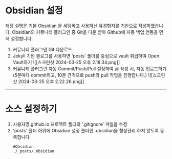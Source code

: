 # Obsidian 설정

해당 설명은 기본 Obsidian 을 세팅하고 사용하신 유경험자를 기반으로 작성하였습니다.
Obsidian의 커뮤니티 플러그인 중 Git을 다운 받아 Github에 자동 백업 연동을 먼저 설정합니다.

1. 커뮤니티 플러그인 Git 다운로드
2. Jekyll 기반 블로그를 사용하면 'posts' 폴더를 중심으로 vault 취급하여 Open Vault하기
   ![[스크린샷 2024-03-25 오후 2.18.34.png]]
3. 커뮤니티 플러그린 자동 Commit/Push/Pull 설정하여 글 작성 시, 자동 업로드하기(5분마다 commit하고, 10분 간격으로 push와 pull 작업을 진행합니다.)
   ![[스크린샷 2024-03-25 오후 2.22.26.png]]

---

# 소스 설정하기

1. 사용자명.github.io 프로젝트 폴더의 '.gitignore' 파일을 수정
2. 'posts' 폴더 하위에 Obsidian 설정 폴더인 .obsidian을 형상관리 하지 않도록 등록합니다.
   ```text
   #Obsidian  
   ./_posts/.obsidian
   ```

